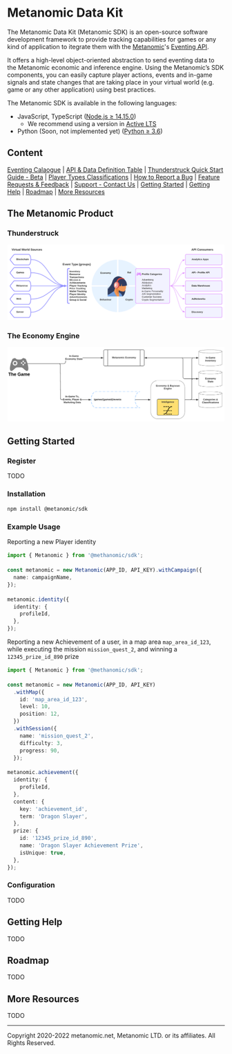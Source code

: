 # Metanomic Data Kit

The Metanomic Data Kit (Metanomic SDK) is an open-source software development framework to provide tracking capabilities for games or any kind of application to itegrate them with the [Metanomic](metanomic.com)'s [Eventing API](http://eventcatalog.metanomic.net/).

It offers a high-level object-oriented abstraction to send eventing data to the Metanomic economic and inference engine. Using the Metanomic’s SDK components, you can easily capture player actions, events and in-game signals and state changes that are taking place in your virtual world (e.g. game or any other application) using best practices.

The Metanomic SDK is available in the following languages:

- JavaScript, TypeScript ([Node.js ≥ 14.15.0](https://nodejs.org/download/release/latest-v14.x/))
  - We recommend using a version in [Active LTS](https://nodejs.org/en/about/releases/)
- Python (Soon, not implemented yet) ([Python ≥ 3.6](https://www.python.org/downloads/))

## Content

[Eventing Calaogue](http://eventcatalog.metanomic.net/) |
[API & Data Definition Table](https://metanomic.notion.site/API-Data-Definition-Table-8ed6ccca46e14947be12606bd35d63a9) |
[Thunderstruck Quick Start Guide - Beta](https://metanomic.notion.site/Thunderstruck-Quick-Start-Guide-Beta-356cc5016eff44278248474c96bd1fd1) |
[Player Types Classifications](https://metanomic.notion.site/Player-Types-Classifications-6006ba06e078492aa7cf71b993de50a9) |
[How to Report a Bug](https://metanomic.notion.site/How-to-Report-a-Bug-cf09338d050f4d31a5104bce9ee6024f) |
[Feature Requests & Feedback](https://metanomic.notion.site/Feature-Requests-Feedback-10d78c47879744bc88554de9a067351f) |
[Support - Contact Us](https://metanomic.notion.site/Still-Need-Help-Contact-Us-c43b2eb56e12417f8109b7301fadf159) |
[Getting Started](#getting-started) |
[Getting Help](#getting-help) |
[Roadmap](https://github.com/aws/aws-cdk/blob/main/ROADMAP.md) |
[More Resources](#more-resources)

## The Metanomic Product

### Thunderstruck

![Thunderstruck](doc/tunderstruck-product.png?raw=true 'Thunderstruck')

### The Economy Engine

![The Economy Engine](doc/economy-architecture.png?raw=true 'The Economy Engine')

## Getting Started

### Register

TODO

### Installation

```sh
npm install @metanomic/sdk
```

### Example Usage

Reporting a new Player identity

```typescript
import { Metanomic } from '@methanomic/sdk';

const metanomic = new Metanomic(APP_ID, API_KEY).withCampaign({
  name: campaignName,
});

metanomic.identity({
  identity: {
    profileId,
  },
});
```

Reporting a new Achievement of a user, in a map area `map_area_id_123`, while executing the mission `mission_quest_2`, and winning a `12345_prize_id_890` prize

```typescript
import { Metanomic } from '@methanomic/sdk';

const metanomic = new Metanomic(APP_ID, API_KEY)
  .withMap({
    id: 'map_area_id_123',
    level: 10,
    position: 12,
  })
  .withSession({
    name: 'mission_quest_2',
    difficulty: 3,
    progress: 90,
  });

metanomic.achievement({
  identity: {
    profileId,
  },
  content: {
    key: 'achievement_id',
    term: 'Dragon Slayer',
  },
  prize: {
    id: '12345_prize_id_890',
    name: 'Dragon Slayer Achievement Prize',
    isUnique: true,
  },
});
```

### Configuration

TODO

## Getting Help

TODO

## Roadmap

TODO

## More Resources

TODO

---

Copyright 2020-2022 metanomic.net, Metanomic LTD. or its affiliates. All Rights Reserved.
